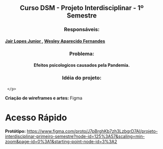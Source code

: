 ## <div align="center"> Curso DSM - Projeto Interdisciplinar - 1º Semestre </div>
### <div align="center"> Responsáveis: </div>
#### <a href="https://github.com/JairLopesJunior/projeto-interdisciplinar-primeiro-semestre/blob/main/README.md"> Jair Lopes Junior </a>, <a href=""> Wesley Aparecido Fernandes </a>

### <div align="center"> Problema: </div>

#### <div align="center"> Efeitos psicologicos causados pela Pandemia. </div>

### <div align="center"> Idéia do projeto: </div>

#### <p align="justify">
       
     </p>

<b>Criação de wireframes e artes:</b> Figma
# Acesso Rápido
<b>Protótipo:</b> https://www.figma.com/proto/J7pBrghKb7zh3LzbgrD7Al/projeto-interdisciplinar-primeiro-semestre?node-id=125%3A57&scaling=min-zoom&page-id=0%3A1&starting-point-node-id=3%3A2

